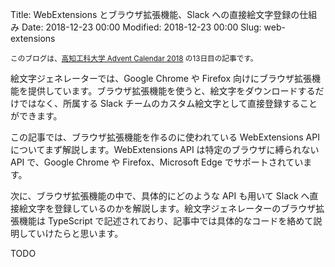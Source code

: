 Title: WebExtensions とブラウザ拡張機能、Slack への直接絵文字登録の仕組み
Date: 2018-12-23 00:00
Modified: 2018-12-23 00:00
Slug: web-extensions

<!--
<a href="{filename}/20181127_ignited.md">
  <img src="{static}/images/20181127/thumbnail.png" width="300" height="130" alt="Pelican x Firebase Hosting">
</a>
-->

<small>このブログは、<a href="https://adventar.org/calendars/2959" target="_blank">高知工科大学 Advent Calendar 2018</a> の13日目の記事です。</small>

絵文字ジェネレーターでは、Google Chrome や Firefox 向けにブラウザ拡張機能を提供しています。ブラウザ拡張機能を使うと、絵文字をダウンロードするだけではなく、所属する Slack チームのカスタム絵文字として直接登録することができます。

この記事では、ブラウザ拡張機能を作るのに使われている WebExtensions API についてまず解説します。WebExtensions API は特定のブラウザに縛られない API で、Google Chrome や Firefox、Microsoft Edge でサポートされています。

次に、ブラウザ拡張機能の中で、具体的にどのような API も用いて Slack へ直接絵文字を登録しているのかを解説します。絵文字ジェネレーターのブラウザ拡張機能は TypeScript で記述されており、記事中では具体的なコードを絡めて説明していけたらと思います。

<!-- PELICAN_END_SUMMARY -->

TODO
